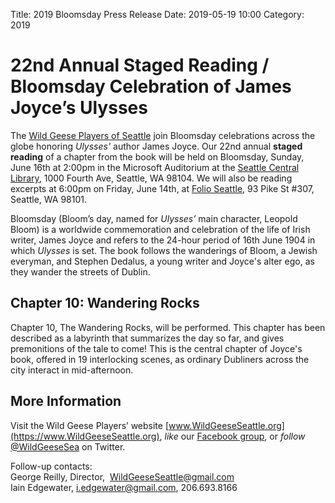 Title: 2019 Bloomsday Press Release
Date: 2019-05-19 10:00
Category: 2019

# 22nd Annual Staged Reading / Bloomsday Celebration of James Joyce’s Ulysses

The [Wild Geese Players of Seattle](https://www.wildgeeseseattle.org/)
join Bloomsday celebrations across the globe honoring *Ulysses'* author James Joyce.
Our 22nd annual **staged reading** of a chapter from the book will be held
on Bloomsday, Sunday, June 16th at 2:00pm
in the Microsoft Auditorium at the [Seattle Central Library](http://www.spl.org/calendar-of-events),
1000 Fourth Ave, Seattle, WA 98104.
We will also be reading excerpts
at 6:00pm on Friday, June 14th,
at [Folio Seattle](http://www.folioseattle.org/), 93 Pike St #307, Seattle, WA 98101.

Bloomsday (Bloom’s day, named for *Ulysses’* main character, Leopold Bloom)
is a worldwide commemoration and celebration of the life of Irish writer, James Joyce
and refers to the 24-hour period of 16th June 1904 in which *Ulysses* is set.
The book follows the wanderings of Bloom, a Jewish everyman,
and Stephen Dedalus, a young writer and Joyce's alter ego,
as they wander the streets of Dublin.

## Chapter 10: Wandering Rocks

Chapter 10, The Wandering Rocks, will be performed.
This chapter has been described as a labyrinth that summarizes the day so far,
and gives premonitions of the tale to come!
This is the central chapter of Joyce's book, offered in 19 interlocking scenes,
as ordinary Dubliners across the city interact in mid-afternoon.

## More Information

Visit the Wild Geese Players’ website [www.WildGeeseSeattle.org](https://www.WildGeeseSeattle.org),
*like* our [Facebook group](https://www.facebook.com/groups/51261017427/),
or *follow* [@WildGeeseSea](http://twitter.com/wildgeesesea) on Twitter.

Follow-up contacts: <br/>
George Reilly, Director,  WildGeeseSeattle@gmail.com <br/>
Iain Edgewater, i.edgewater@gmail.com, 206.693.8166

